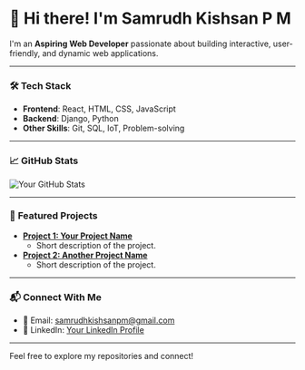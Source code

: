 # 👋 Hi there! I'm Samrudh Kishsan P M

I'm an **Aspiring Web Developer** passionate about building interactive, user-friendly, and dynamic web applications.

---

### 🛠️ **Tech Stack**
- **Frontend**: React, HTML, CSS, JavaScript
- **Backend**: Django, Python
- **Other Skills**: Git, SQL, IoT, Problem-solving

---

### 📈 **GitHub Stats**
![Your GitHub Stats](https://github-readme-stats.vercel.app/api?username=k-ish-san&show_icons=true&theme=radical)





---

### 📌 **Featured Projects**
- **[Project 1: Your Project Name](https://github.com/yourusername/project-repo)**
  - Short description of the project.
- **[Project 2: Another Project Name](https://github.com/yourusername/another-repo)**
  - Short description of the project.

---

### 📬 **Connect With Me**
- 📧 Email: [samrudhkishsanpm@gmail.com](mailto:samrudhkishsanpm@gmail.com)
- 💼 LinkedIn: [Your LinkedIn Profile](https://linkedin.com/in/your-profile)

---

Feel free to explore my repositories and connect!
